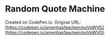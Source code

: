 # Random Quote Machine

Created on CodePen.io. Original URL: [https://codepen.io/amenhasfaw/pen/poVpWVG](https://codepen.io/amenhasfaw/pen/poVpWVG).

